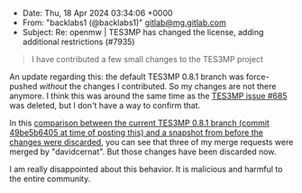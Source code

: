 - Date: Thu, 18 Apr 2024 03:34:06 +0000
- From: "backlabs1 (@backlabs1)" <gitlab@mg.gitlab.com>
- Subject: Re: openmw | TES3MP has changed the license, adding additional
  restrictions (#7935)

> I have contributed a few small changes to the TES3MP project

An update regarding this: the default TES3MP 0.8.1 branch was force-pushed
*without* the changes I contributed. So my changes are not there anymore. I
think this was around the same time as the [TES3MP issue
#685](https://github.com/TES3MP/TES3MP/issues/685) was deleted, but I don't
have a way to confirm that.

In this [comparison between the current TES3MP 0.8.1 branch (commit 49be5b6405
at time of posting this) and a snapshot from before the changes were
discarded](https://github.com/TES3MP/TES3MP/compare/49be5b6405d6ab427e06ed350cf76c715a1f3bdd...backlabs1:TES3MP:tes3mp-0.8.1-snapshot),
you can see that three of my merge requests were merged by "davidcernat". But
those changes have been discarded now.

I am really disappointed about this behavior. It is malicious and harmful to
the entire community.
